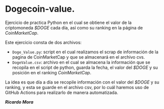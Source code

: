 # Dogecoin-value.
Ejercicio de practica Python en el cual se obtiene el valor de la criptomoneda _$DOGE_ cada día, así como su ranking en la página de _CoinMarketCap_.

Este ejercicio consta de dos archivos:
* `Doge_Value.py`: script en el cual realizamos el scrap de información de la pagina de CoinMarketCap y que se almacenará en el archivo cvs.
* `DogeValue.csv`: archivo en el cual se almacena la información que se recopila en el script de python, guarda la fecha, el valor del _$DOGE_ y su posición en el ranking _CoinMarketCap_.

La idea es que día a día se recopile información con el valor del _$DOGE_ y su ranking, y esta se guarde en el archivo csv, por lo cuál haremos uso de GitHub Actions para realizarlo de manera automatizada.

***Ricardo Mora***
